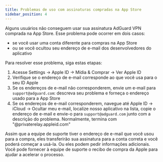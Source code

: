 ```yaml
---
title: Problemas de uso com assinaturas compradas na App Store
sidebar_position: 4
---
```


Alguns usuários não conseguem usar sua assinatura AdGuard VPN comprada na App Store. Esse problema pode ocorrer em dois casos:

- se você usar uma conta diferente para compras na App Store
- ou se você ocultou seu endereço de e-mail dos desenvolvedores do aplicativo

Para resolver esse problema, siga estas etapas:

1. Acesse Settings → Apple ID → Mídia & Comprar → Ver Apple ID
1. Verifique se o endereço de e-mail corresponde ao que você usa para o seu ID Apple
1. Se os endereços de e-mail não corresponderem, envie um e-mail para `support@adguard.com`: descreva seu problema e forneça o endereço usado para a App Store
1. Se os endereços de e-mail corresponderem, navegue até Apple ID → iCloud → Ocultar meu e-mail, localize nosso aplicativo na lista, copie o endereço de e-mail e envie-o para `support@adguard.com` junto com a descrição do problema. Normalmente, termina com "@privaterelay.appleid.com"

Assim que a equipe de suporte tiver o endereço de e-mail que você usou para a compra, eles transferirão sua assinatura para a conta correta e você poderá começar a usá-la. Ou eles podem pedir informações adicionais. Você pode fornecer à equipe de suporte o recibo de compra da Apple para ajudar a acelerar o processo.
